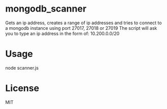 # mongodb_scanner
Gets an ip address, creates a range of ip addresses and tries to connect to a mongodb instance using port 27017, 27018 or 27019
The script will ask you to type an ip address in the form of: 10.200.0.0/20

# Usage
node scanner.js

# License
MIT
